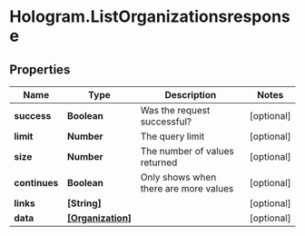# Hologram.ListOrganizationsresponse

## Properties
Name | Type | Description | Notes
------------ | ------------- | ------------- | -------------
**success** | **Boolean** | Was the request successful? | [optional] 
**limit** | **Number** | The query limit | [optional] 
**size** | **Number** | The number of values returned | [optional] 
**continues** | **Boolean** | Only shows when there are more values | [optional] 
**links** | **[String]** |  | [optional] 
**data** | [**[Organization]**](Organization.md) |  | [optional] 


